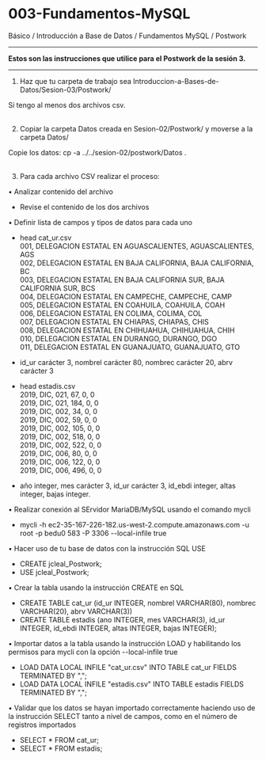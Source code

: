 # 003-Fundamentos-MySQL
Básico / Introducción a Base de Datos / Fundamentos MySQL / Postwork


<hr>
<b>Estos son las instrucciones que utilice para el Postwork de la sesión 3.</b>

<hr>


1.	Haz que tu carpeta de trabajo sea Introduccion-a-Bases-de-Datos/Sesion-03/Postwork/

Si tengo al menos dos archivos csv.
<br>
<br>

2.	Copiar la carpeta Datos creada en Sesion-02/Postwork/ y moverse a la carpeta Datos/

Copie los datos:
cp -a ../../sesion-02/postwork/Datos .
<br>
<br>

3.	Para cada archivo CSV realizar el proceso:

•	Analizar contenido del archivo
-	Revise el contenido de los dos archivos

•	Definir lista de campos y tipos de datos para cada uno
-	head cat_ur.csv<br>
001, DELEGACION ESTATAL EN AGUASCALIENTES, AGUASCALIENTES, AGS<br>
002, DELEGACION ESTATAL EN BAJA CALIFORNIA, BAJA CALIFORNIA, BC<br>
003, DELEGACION ESTATAL EN BAJA CALIFORNIA SUR, BAJA CALIFORNIA SUR, BCS<br>
004, DELEGACION ESTATAL EN CAMPECHE, CAMPECHE, CAMP<br>
005, DELEGACION ESTATAL EN COAHUILA, COAHUILA, COAH<br>
006, DELEGACION ESTATAL EN COLIMA, COLIMA, COL<br>
007, DELEGACION ESTATAL EN CHIAPAS, CHIAPAS, CHIS<br>
008, DELEGACION ESTATAL EN CHIHUAHUA, CHIHUAHUA, CHIH<br>
010, DELEGACION ESTATAL EN DURANGO, DURANGO, DGO<br>
011, DELEGACION ESTATAL EN GUANAJUATO, GUANAJUATO, GTO<br>

-	id_ur carácter 3, nombrel carácter 80, nombrec carácter 20, abrv carácter 3


-	head estadis.csv<br>
2019, DIC, 021, 67, 0, 0<br>
2019, DIC, 021, 184, 0, 0<br>
2019, DIC, 002, 34, 0, 0<br>
2019, DIC, 002, 59, 0, 0<br>
2019, DIC, 002, 105, 0, 0<br>
2019, DIC, 002, 518, 0, 0<br>
2019, DIC, 002, 522, 0, 0<br>
2019, DIC, 006, 80, 0, 0<br>
2019, DIC, 006, 122, 0, 0<br>
2019, DIC, 006, 496, 0, 0<br>

-	año integer, mes carácter 3, id_ur carácter 3, id_ebdi integer, altas integer, bajas integer.



•	Realizar conexión al SErvidor MariaDB/MySQL usando el comando mycli
-	mycli -h  ec2-35-167-226-182.us-west-2.compute.amazonaws.com -u root -p bedu0 583 -P 3306 --local-infile true




•	Hacer uso de tu base de datos con la instrucción SQL USE
- CREATE jcleal_Postwork;
- USE jcleal_Postwork;


•	Crear la tabla usando la instrucción CREATE en SQL
-	CREATE TABLE cat_ur (id_ur INTEGER, nombrel VARCHAR(80), nombrec VARCHAR(20), abrv VARCHAR(3))
-	CREATE TABLE estadis (ano INTEGER, mes VARCHAR(3), id_ur INTEGER, id_ebdi INTEGER, altas INTEGER, bajas INTEGER);


•	Importar datos a la tabla usando la instrucción LOAD y habilitando los permisos para mycli con la opción --local-infile true
-	LOAD DATA LOCAL INFILE "cat_ur.csv" INTO TABLE cat_ur FIELDS TERMINATED BY ",";
-	LOAD DATA LOCAL INFILE "estadis.csv" INTO TABLE estadis FIELDS TERMINATED BY ",";



•	Validar que los datos se hayan importado correctamente haciendo uso de la instrucción SELECT tanto a nivel de campos, como en el número de registros importados
-	SELECT * FROM cat_ur;
-	SELECT * FROM estadis;

  		 



